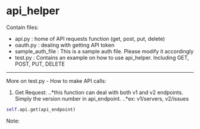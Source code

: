 # api_helper

Contain files:
* api.py : home of API requests function (get, post, put, delete)
* oauth.py : dealing with getting API token
* sample_auth_file : This is a sample auth file. Please modify it accordingly 
* test.py : Contains an example on how to use api_helper. Including GET, POST, PUT, DELETE

----
More on test.py - How to make API calls:

1. Get Request: 
..*this function can deal with both v1 and v2 endpoints. Simply the version number in api_endpoint.
..*ex: v1/servers, v2/issues
```python
self.api.get(api_endpoint)
```

Note:
